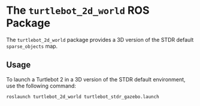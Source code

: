 # The `turtlebot_2d_world` ROS Package

The `turtlebot_2d_world` package provides a 3D version of the STDR default `sparse_objects` map.

## Usage

To launch a Turtlebot 2 in a 3D version of the STDR default environment, use the following command:

``` bash
roslaunch turtlebot_2d_world turtlebot_stdr_gazebo.launch
```

